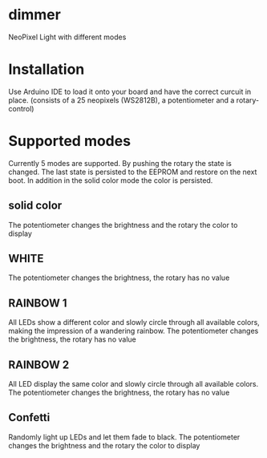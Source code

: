 # dimmer
NeoPixel Light with different modes

# Installation

Use Arduino IDE to load it onto your board and have the correct curcuit in place. (consists of a 25 neopixels (WS2812B), a potentiometer and a rotary-control)

# Supported modes

Currently 5 modes are supported. By pushing the rotary the state is changed. The last state is persisted to the EEPROM and restore on the next boot. In addition in the solid color mode the color is persisted.

## solid color

The potentiometer changes the brightness and the rotary the color to display

## WHITE

The potentiometer changes the brightness, the rotary has no value

## RAINBOW 1

All LEDs show a different color and slowly circle through all available colors, making the impression of a wandering rainbow. The potentiometer changes the brightness, the rotary has no value

## RAINBOW 2

All LED display the same color and slowly circle through all available colors. The potentiometer changes the brightness, the rotary has no value

## Confetti

Randomly light up LEDs and let them fade to black. The potentiometer changes the brightness and the rotary the color to display 